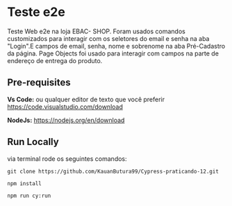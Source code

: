 
# Teste e2e 
Teste Web e2e na loja EBAC- SHOP. Foram usados comandos customizados para interagir com os seletores do email e senha na aba "Login".E campos de email, senha, nome e sobrenome na aba Pré-Cadastro da página. Page Objects foi usado para interagir com campos na parte de endereço de entrega do produto.
 


## Pre-requisites

**Vs Code:** ou  qualquer editor de texto que você preferir https://code.visualstudio.com/download

 **NodeJs:** https://nodejs.org/en/download





## Run Locally

via terminal rode os seguintes comandos:
````
git clone https://github.com/KauanButura99/Cypress-praticando-12.git
````
````
npm install
````
````
npm run cy:run
````

